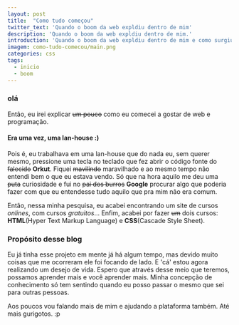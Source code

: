 ```yaml
---
layout: post
title:  "Como tudo começou"
twitter_text: 'Quando o boom da web expldiu dentro de mim'
description: 'Quando o boom da web expldiu dentro de mim.'
introduction: 'Quando o boom da web expldiu dentro de mim e como surgiu o meu interesse por programação.'
imagem: como-tudo-comecou/main.png
categories: css
tags:
  - inicio
  - boom
---
```


### olá

Então, eu irei explicar <s>um pouco</s> como eu comecei a gostar de web e programação.

#### Era uma vez, uma lan-house :)

Pois é, eu trabalhava em uma lan-house que do nada eu, sem querer mesmo, pressione uma tecla no teclado que fez abrir o código fonte do <s>falecido</s> **Orkut**. Fiquei <s>mavilindo</s> maravilhado e ao mesmo tempo não entendi bem o que eu estava vendo. Só que na hora aquilo me deu uma <s>puta</s> curiosidade e fui no <s>pai dos burros</s> **Google** procurar algo que poderia fazer com que eu entendesse tudo aquilo que pra mim não era comum. 

Então, nessa minha pesquisa, eu acabei encontrando um site de cursos *onlines*, com cursos *gratuitos*... Enfim, acabei por fazer <s>um</s> dois cursos: **HTML**(Hyper Text Markup Language) e **CSS**(Cascade Style Sheet).

### Propósito desse blog
Eu já tinha esse projeto em mente já há algum tempo, mas devido muito coisas que me ocorreram ele foi focando de lado. E 'cá' estou agora realizando um desejo de vida.
Espero que através desse meio que teremos, possamos aprender mais e você aprender mais.
Minha concepção de conhecimento só tem sentindo quando eu posso passar o mesmo que sei para outras pessoas. 

Aos poucos vou falando mais de mim e ajudando a plataforma também. Até mais gurigotos. :p

